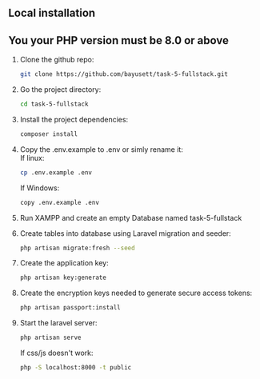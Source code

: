 ## Local installation

## You your PHP version must be 8.0 or above

1. Clone the github repo:

    ```bash
    git clone https://github.com/bayusett/task-5-fullstack.git
    ```

2. Go the project directory:

    ```bash
    cd task-5-fullstack
    ```

3. Install the project dependencies:
    ```bash
    composer install
    ```
4. Copy the .env.example to .env or simly rename it:
   </br>If linux:
    ```bash
    cp .env.example .env
    ```
    If Windows:
    ```bash
    copy .env.example .env
    ```
5. Run XAMPP and create an empty Database named task-5-fullstack
6. Create tables into database using Laravel migration and seeder:
    ```bash
    php artisan migrate:fresh --seed
    ```
7. Create the application key:
    ```bash
    php artisan key:generate
    ```
8. Create the encryption keys needed to generate secure access tokens:
    ```bash
    php artisan passport:install
    ```
9. Start the laravel server:
    ```bash
    php artisan serve
    ```
    If css/js doesn't work:
    ```bash
    php -S localhost:8000 -t public
    ```
